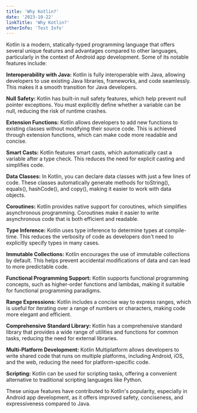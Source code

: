 ```yaml
---
title: 'Why Kotlin?'
date: '2023-10-22'
linkTitle: 'Why Kotlin?'
otherInfo: 'Test Info'
---
```


Kotlin is a modern, statically-typed programming language that offers several unique features and advantages compared to other languages, particularly in the context of Android app development. Some of its notable features include:


**Interoperability with Java:** Kotlin is fully interoperable with Java, allowing developers to use existing Java libraries, frameworks, and code seamlessly. This makes it a smooth transition for Java developers.

**Null Safety:** Kotlin has built-in null safety features, which help prevent null pointer exceptions. You must explicitly define whether a variable can be null, reducing the risk of runtime crashes.

**Extension Functions:** Kotlin allows developers to add new functions to existing classes without modifying their source code. This is achieved through extension functions, which can make code more readable and concise.

**Smart Casts:** Kotlin features smart casts, which automatically cast a variable after a type check. This reduces the need for explicit casting and simplifies code.

**Data Classes:** In Kotlin, you can declare data classes with just a few lines of code. These classes automatically generate methods for toString(), equals(), hashCode(), and copy(), making it easier to work with data objects.

**Coroutines:** Kotlin provides native support for coroutines, which simplifies asynchronous programming. Coroutines make it easier to write asynchronous code that is both efficient and readable.

**Type Inference:** Kotlin uses type inference to determine types at compile-time. This reduces the verbosity of code as developers don't need to explicitly specify types in many cases.

**Immutable Collections:** Kotlin encourages the use of immutable collections by default. This helps prevent accidental modifications of data and can lead to more predictable code.

**Functional Programming Support:** Kotlin supports functional programming concepts, such as higher-order functions and lambdas, making it suitable for functional programming paradigms.

**Range Expressions:** Kotlin includes a concise way to express ranges, which is useful for iterating over a range of numbers or characters, making code more elegant and efficient.

**Comprehensive Standard Library:** Kotlin has a comprehensive standard library that provides a wide range of utilities and functions for common tasks, reducing the need for external libraries.

**Multi-Platform Development:** Kotlin Multiplatform allows developers to write shared code that runs on multiple platforms, including Android, iOS, and the web, reducing the need for platform-specific code.

**Scripting:** Kotlin can be used for scripting tasks, offering a convenient alternative to traditional scripting languages like Python.

These unique features have contributed to Kotlin's popularity, especially in Android app development, as it offers improved safety, conciseness, and expressiveness compared to Java.
